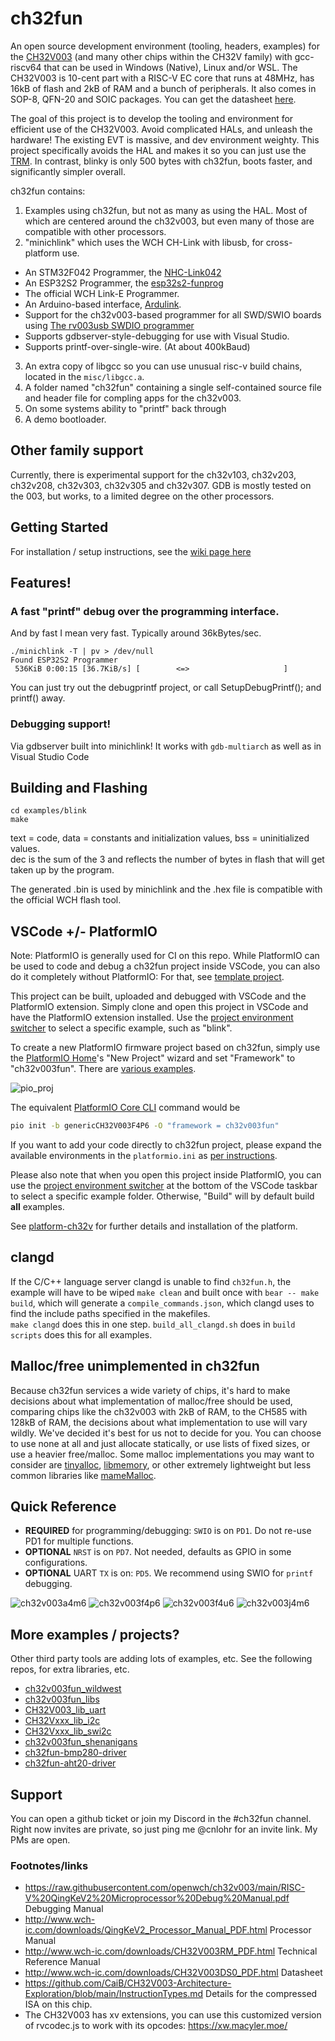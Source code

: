 # ch32fun

An open source development environment (tooling, headers, examples) for the [CH32V003](http://www.wch-ic.com/products/CH32V003.html) (and many other chips within the CH32V family) with gcc-riscv64 that can be used in Windows (Native), Linux and/or WSL.  The CH32V003 is 10-cent part with a RISC-V EC core that runs at 48MHz, has 16kB of flash and 2kB of RAM and a bunch of peripherals.  It also comes in SOP-8, QFN-20 and SOIC packages.  You can get the datasheet [here](http://www.wch-ic.com/downloads/CH32V003DS0_PDF.html).

The goal of this project is to develop the tooling and environment for efficient use of the CH32V003.  Avoid complicated HALs, and unleash the hardware! The existing EVT is massive, and dev environment weighty.  This project specifically avoids the HAL and makes it so you can just use the [TRM](http://www.wch-ic.com/downloads/CH32V003RM_PDF.html). In contrast, blinky is only 500 bytes with ch32fun, boots faster, and significantly simpler overall.

ch32fun contains:
1. Examples using ch32fun, but not as many as using the HAL.  Most of which are centered around the ch32v003, but even many of those are compatible with other processors.
2. "minichlink" which uses the WCH CH-Link with libusb, for cross-platform use.
  * An STM32F042 Programmer, the [NHC-Link042](https://github.com/NgoHungCuong/NHC-Link042)
  * An ESP32S2 Programmer, the [esp32s2-funprog](https://github.com/cnlohr/esp32s2-cookbook/tree/master/ch32v003programmer)
  * The official WCH Link-E Programmer.
  * An Arduino-based interface, [Ardulink](https://gitlab.com/BlueSyncLine/arduino-ch32v003-swio).
  * Support for the ch32v003-based programmer for all SWD/SWIO boards using [The rv003usb SWDIO programmer](https://github.com/cnlohr/rv003usb/tree/master/rvswdio_programmer)
  * Supports gdbserver-style-debugging for use with Visual Studio.
  * Supports printf-over-single-wire. (At about 400kBaud)
3. An extra copy of libgcc so you can use unusual risc-v build chains, located in the `misc/libgcc.a`.
4. A folder named "ch32fun" containing a single self-contained source file and header file for compling apps for the ch32v003.
5. On some systems ability to "printf" back through
6. A demo bootloader.

## Other family support

Currently, there is experimental support for the ch32v103, ch32v203, ch32v208, ch32v303, ch32v305 and ch32v307.  GDB is mostly tested on the 003, but works, to a limited degree on the other processors.

## Getting Started

For installation / setup instructions, see the [wiki page here](https://github.com/cnlohr/ch32fun/wiki/Installation)

## Features!

###  A fast "printf" debug over the programming interface.

And by fast I mean very fast. Typically around 36kBytes/sec.

```
./minichlink -T | pv > /dev/null
Found ESP32S2 Programmer
 536KiB 0:00:15 [36.7KiB/s] [        <=>                     ]
```

You can just try out the debugprintf project, or call SetupDebugPrintf(); and printf() away.

### Debugging support!

Via gdbserver built into minichlink!  It works with `gdb-multiarch` as well as in Visual Studio Code 

## Building and Flashing

```
cd examples/blink
make
```

text = code, data = constants and initialization values, bss = uninitialized values.  
dec is the sum of the 3 and reflects the number of bytes in flash that will get taken up by the program.

The generated .bin is used by minichlink and the .hex file is compatible with the official WCH flash tool.  

## VSCode +/- PlatformIO

Note: PlatformIO is generally used for CI on this repo. While PlatformIO can be used to code and debug a ch32fun project inside VSCode, you can also do it completely without PlatformIO: For that, see [template project](https://github.com/cnlohr/ch32fun/tree/master/examples/template/.vscode).

This project can be built, uploaded and debugged with VSCode and the PlatformIO extension. Simply clone and open this project in VSCode and have the PlatformIO extension installed. Use the [project environment switcher](https://docs.platformio.org/en/latest/integration/ide/vscode.html#project-tasks) to select a specific example, such as "blink".

To create a new PlatformIO firmware project based on ch32fun, simply use the [PlatformIO Home](https://docs.platformio.org/en/latest/home/index.html)'s "New Project" wizard and set "Framework" to "ch32v003fun". There are [various examples](https://github.com/Community-PIO-CH32V/platform-ch32v/tree/develop/examples/blinky-ch32v003fun).

![pio_proj](.github/pio_project_creation.png)

The equivalent [PlatformIO Core CLI](https://docs.platformio.org/en/latest/integration/ide/vscode.html#platformio-core-cli) command would be
```sh
pio init -b genericCH32V003F4P6 -O "framework = ch32v003fun"
```

If you want to add your code directly to ch32fun project, please expand the available environments in the `platformio.ini` as [per instructions](https://github.com/cnlohr/ch32fun/blob/49640fbccf231191aa83c6a2bbe9d385535b2d1e/platformio.ini#L48-L53).

Please also note that when you open this project inside PlatformIO, you can use the [project environment switcher](https://docs.platformio.org/en/latest/integration/ide/vscode.html#project-tasks) at the bottom of the VSCode taskbar to select a specific example folder. Otherwise, "Build" will by default build **all** examples.

See [platform-ch32v](https://github.com/Community-PIO-CH32V/platform-ch32v) for further details and installation of the platform.

## clangd

If the C/C++ language server clangd is unable to find `ch32fun.h`, the example will have to be wiped `make clean` and built once with `bear -- make build`, which will generate a `compile_commands.json`, which clangd uses to find the include paths specified in the makefiles.  
`make clangd` does this in one step.
`build_all_clangd.sh` does in `build scripts` does this for all examples.

## Malloc/free unimplemented in ch32fun

Because ch32fun services a wide variety of chips, it's hard to make decisions about what implementation of malloc/free should be used, comparing chips like the ch32v003 with 2kB of RAM, to the CH585 with 128kB of RAM, the decisions about what implementation to use will vary wildly. We've decided it's best for us not to decide for you.  You can choose to use none at all and just allocate statically, or use lists of fixed sizes, or use a heavier free/malloc.  Some malloc implementations you may want to consider are [tinyalloc](https://github.com/thi-ng/tinyalloc), [libmemory](https://github.com/embeddedartistry/libmemory), or other extremely lightweight but less common libraries like [mameMalloc](https://github.com/ar90n/mameMalloc).

## Quick Reference
 * **REQUIRED** for programming/debugging: `SWIO` is on `PD1`. Do not re-use PD1 for multiple functions.
 * **OPTIONAL** `NRST` is on `PD7`. Not needed, defaults as GPIO in some configurations.
 * **OPTIONAL** UART `TX` is on: `PD5`. We recommend using SWIO for `printf` debugging.

![ch32v003a4m6](https://raw.githubusercontent.com/Tengo10/pinout-overview/main/pinouts/CH32v003/ch32v003a4m6.svg)
![ch32v003f4p6](https://raw.githubusercontent.com/Tengo10/pinout-overview/main/pinouts/CH32v003/ch32v003f4p6.svg)
![ch32v003f4u6](https://raw.githubusercontent.com/Tengo10/pinout-overview/main/pinouts/CH32v003/ch32v003f4u6.svg)
![ch32v003j4m6](https://raw.githubusercontent.com/Tengo10/pinout-overview/main/pinouts/CH32v003/ch32v003j4m6.svg)

## More examples / projects?

Other third party tools are adding lots of examples, etc.  See the following repos, for extra libraries, etc.
 * [ch32v003fun_wildwest](https://github.com/recallmenot/ch32v003fun_wildwest)
 * [ch32v003fun_libs](https://github.com/hexeguitar/ch32v003fun_libs)
 * [CH32V003_lib_uart](https://github.com/ADBeta/CH32V003_lib_uart)
 * [CH32Vxxx_lib_i2c](https://github.com/ADBeta/CH32Vxxx_lib_i2c)
 * [CH32Vxxx_lib_swi2c](https://github.com/ADBeta/CH32Vxxx_lib_swi2c)
 * [ch32v003fun_shenanigans](https://github.com/DeadBugEngineering/ch32v003fun_shenanigans)
 * [ch32fun-bmp280-driver](https://github.com/pabloestrado/ch32fun-bmp280-driver)
 * [ch32fun-aht20-driver](https://github.com/pabloestrado/ch32fun-aht20-driver)

## Support

You can open a github ticket or join my Discord in the #ch32fun channel.  Right now invites are private, so just ping me @cnlohr for an invite link.  My PMs are open.

### Footnotes/links

 * https://raw.githubusercontent.com/openwch/ch32v003/main/RISC-V%20QingKeV2%20Microprocessor%20Debug%20Manual.pdf Debugging Manual
 * http://www.wch-ic.com/downloads/QingKeV2_Processor_Manual_PDF.html Processor Manual
 * http://www.wch-ic.com/downloads/CH32V003RM_PDF.html Technical Reference Manual
 * http://www.wch-ic.com/downloads/CH32V003DS0_PDF.html Datasheet
 * https://github.com/CaiB/CH32V003-Architecture-Exploration/blob/main/InstructionTypes.md Details for the compressed ISA on this chip.
 * The CH32V003 has xv extensions, you can use this customized version of rvcodec.js to work with its opcodes: https://xw.macyler.moe/
